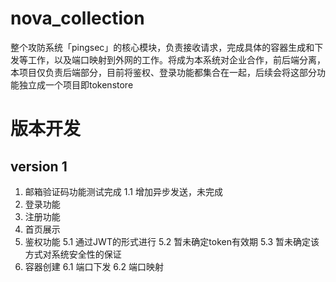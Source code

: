 # nova_collection
整个攻防系统「pingsec」的核心模块，负责接收请求，完成具体的容器生成和下发等工作，以及端口映射到外网的工作。将成为本系统对企业合作，前后端分离，本项目仅负责后端部分，目前将鉴权、登录功能都集合在一起，后续会将这部分功能独立成一个项目即tokenstore


# 版本开发

## version 1
1. 邮箱验证码功能测试完成
  1.1 增加异步发送，未完成
2. 登录功能
3. 注册功能
4. 首页展示
5. 鉴权功能
  5.1 通过JWT的形式进行
  5.2 暂未确定token有效期
  5.3 暂未确定该方式对系统安全性的保证
6. 容器创建
  6.1 端口下发
  6.2 端口映射
